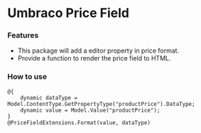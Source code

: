 # Umbraco Price Field

### Features

- This package will add a editor property in price format.
- Provide a function to render the price field to HTML.

### How to use

```
@{
	dynamic dataType = Model.ContentType.GetPropertyType("productPrice").DataType;
	dynamic value = Model.Value("productPrice");
}
@PriceFieldExtensions.Format(value, dataType)
```